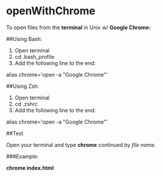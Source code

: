 # openWithChrome

To open files from the **terminal** in Unix w/ **Google Chrome:**

##Using Bash:

1. Open terminal
2. cd .bash_profile
3. Add the following line to the end:

alias chrome='open -a "Google Chrome"'

##Using Zsh:

1. Open terminal
2. cd .zshrc
3. Add the following line to the end:

alias chrome='open -a "Google Chrome"'

##Test

Open your terminal and type **chrome** continued by *file name*.

###Example:

**chrome index.html**
